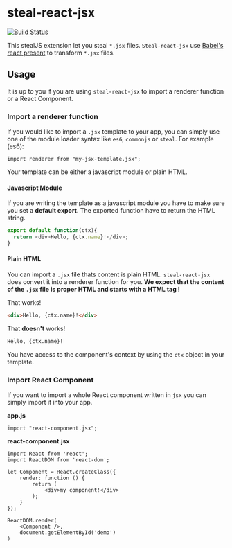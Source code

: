 # steal-react-jsx

[![Build Status](https://api.travis-ci.org/stealjs/steal-react-jsx.svg?branch=master)](https://travis-ci.org/stealjs/steal-react-jsx)

This stealJS extension let you steal `*.jsx` files.
`Steal-react-jsx` use [Babel's react present](http://babeljs.io/docs/plugins/preset-react/) to transform `*.jsx` files.


## Usage

It is up to you if you are using `steal-react-jsx` to import a renderer function or a React Component.

### Import a renderer function
If you would like to import a `.jsx` template to your app, you can simply use one of the module loader syntax like `es6`, `commonjs` or `steal`.
For example (es6):
```
import renderer from "my-jsx-template.jsx";
```

Your template can be either a javascript module or plain HTML.

####  Javascript Module
If you are writing the template as a javascript module you have to make sure you set a __default export__.
The exported function have to return the HTML string.

```javascript
export default function(ctx){
  return <div>Hello, {ctx.name}!</div>;
}
```

#### Plain HTML
You can import a `.jsx` file thats content is plain HTML. `steal-react-jsx` does convert it into a renderer function for you.
__We expect that the content of the `.jsx` file is proper HTML and starts with a HTML tag !__

That works!
```html
<div>Hello, {ctx.name}!</div>
```

That __doesn't__ works!
```html
Hello, {ctx.name}!
```

You have access to the component's context by using the `ctx` object in your template.

### Import React Component
If you want to import a whole React component written in `jsx` you can simply import it into your app.

__app.js__
```
import "react-component.jsx";
```
__react-component.jsx__
```
import React from 'react';
import ReactDOM from 'react-dom';

let Component = React.createClass({
    render: function () {
        return (
            <div>my component!</div>
        );
    }
});

ReactDOM.render(
    <Component />,
    document.getElementById('demo')
)
```
